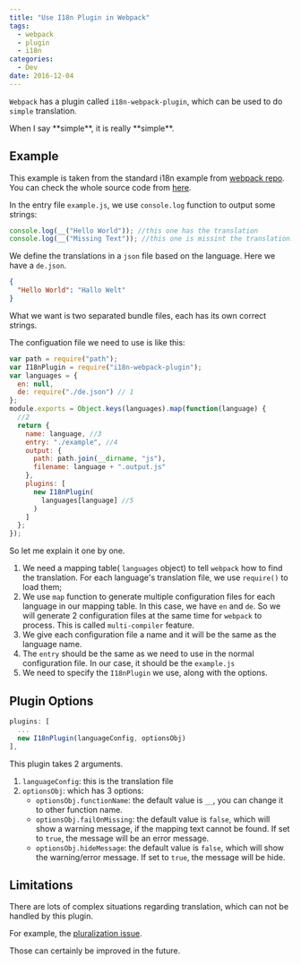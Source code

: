 ```yaml
---
title: "Use I18n Plugin in Webpack"
tags:
  - webpack
  - plugin
  - i18n
categories:
  - Dev
date: 2016-12-04
---
```


`Webpack` has a plugin called `i18n-webpack-plugin`, which can be used to do `simple` translation.

<!-- more-->
<div class="tip">
When I say **simple**, it is really **simple**.
</div>

## Example

This example is taken from the standard i18n example from [webpack repo](https://github.com/webapck/webpack). You can check the whole source code from [here](https://github.com/webpack/webpack/examples/i18n).

In the entry file `example.js`, we use `console.log` function to output some strings:

```js
console.log(__("Hello World")); //this one has the translation
console.log(__("Missing Text")); //this one is missint the translation.
```

We define the translations in a `json` file based on the language. Here we have a `de.json`.

```json
{
  "Hello World": "Hallo Welt"
}
```

What we want is two separated bundle files, each has its own correct strings.

The configuation file we need to use is like this:

```js
var path = require("path");
var I18nPlugin = require("i18n-webpack-plugin");
var languages = {
  en: null,
  de: require("./de.json") // 1
};
module.exports = Object.keys(languages).map(function(language) {
  //2
  return {
    name: language, //3
    entry: "./example", //4
    output: {
      path: path.join(__dirname, "js"),
      filename: language + ".output.js"
    },
    plugins: [
      new I18nPlugin(
        languages[language] //5
      )
    ]
  };
});
```

So let me explain it one by one.

1. We need a mapping table( `languages` object) to tell `webpack` how to find the translation. For each language's translation file, we use `require()` to load them;
2. We use `map` function to generate multiple configuration files for each language in our mapping table. In this case, we have `en` and `de`. So we will generate 2 configuration files at the same time for `webpack` to process. This is called `multi-compiler` feature.
3. We give each configuration file a name and it will be the same as the language name.
4. The `entry` should be the same as we need to use in the normal configuration file. In our case, it should be the `example.js`
5. We need to specify the `I18nPlugin` we use, along with the options.

## Plugin Options

```js
plugins: [
  ...
  new I18nPlugin(languageConfig, optionsObj)
],
```

This plugin takes 2 arguments.

1. `languageConfig`: this is the translation file
2. `optionsObj`: which has 3 options:
   - `optionsObj.functionName`: the default value is `__`, you can change it to other function name.
   - `optionsObj.failOnMissing`: the default value is `false`, which will show a warning message, if the mapping text cannot be found. If set to `true`, the message will be an error message.
   - `optionsObj.hideMessage`: the default value is `false`, which will show the warning/error message. If set to `true`, the message will be hide.

## Limitations

There are lots of complex situations regarding translation, which can not be handled by this plugin.

For example, the [pluralization issue](https://github.com/webpack/i18n-webpack-plugin/issues/1).

Those can certainly be improved in the future.
